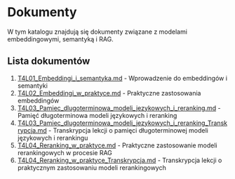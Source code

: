 # Dokumenty

W tym katalogu znajdują się dokumenty związane z modelami embeddingowymi, semantyką i RAG.

## Lista dokumentów

1. [T4L01_Embeddingi_i_semantyka.md](T4L01_Embeddingi_i_semantyka.md) - Wprowadzenie do embeddingów i semantyki
2. [T4L02_Embeddingi_w_praktyce.md](T4L02_Embeddingi_w_praktyce.md) - Praktyczne zastosowania embeddingów
3. [T4L03_Pamiec_dlugoterminowa_modeli_jezykowych_i_reranking.md](T4L03_Pamiec_dlugoterminowa_modeli_jezykowych_i_reranking.md) - Pamięć długoterminowa modeli językowych i reranking
4. [T4L03_Pamiec_dlugoterminowa_modeli_jezykowych_i_reranking_Transkrypcja.md](T4L03_Pamiec_dlugoterminowa_modeli_jezykowych_i_reranking_Transkrypcja.md) - Transkrypcja lekcji o pamięci długoterminowej modeli językowych i rerankingu
5. [T4L04_Reranking_w_praktyce.md](T4L04_Reranking_w_praktyce.md) - Praktyczne zastosowanie modeli rerankingowych w procesie RAG
6. [T4L04_Reranking_w_praktyce_Transkrypcja.md](T4L04_Reranking_w_praktyce_Transkrypcja.md) - Transkrypcja lekcji o praktycznym zastosowaniu modeli rerankingowych 